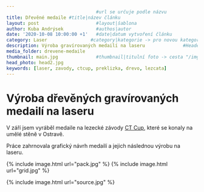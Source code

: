 ```yaml
---
                                 #url se určuje podle názvu
title: Dřevěné medaile #title|název článku   
layout: post                     #layout|šablona
author: Kuba Andrýsek            #authos|autor
date: '2020-10-08 10:00:00 +1'   #date|datum vytvoření článku
category: Laser                #category|kategorie -> pro novou kategorii je potřeba vytvořit stránku v "categories"
description: Výroba gravírovaných medailí na laseru              #Header|nadpis
media_folder: drevene-medaile
thumbnail: main.jpg              #thumbnail|titulní foto -> cesta "/img/blog/**nazev-clanku/Kolo.png**"
head_photo: head2.jpg
keywords: [laser, zavody, ctcup, preklizka, drevo, lezcata]
--- 
```


# Výroba dřevěných gravírovaných medailí na laseru

V září jsem vyráběl medaile na lezecké závody [CT Cup](https://www.facebook.com/climbingtechnologycup/), které se konaly na umělé stěně v Ostravě.

Práce zahrnovala grafický návrh medailí a jejich následnou výrobu na laseru.


{% include image.html
url="pack.jpg"
%}
{% include image.html
url="grid.jpg"
%}

{% include image.html
url="source.jpg"
%}
